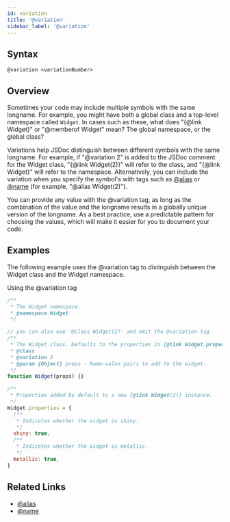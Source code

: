 ```yaml
---
id: variation
title: '@variation'
sidebar_label: '@variation'
---
```


## Syntax

`@variation <variationNumber>`

## Overview

Sometimes your code may include multiple symbols with the same longname. For example, you might have both a global class and a top-level namespace called `Widget`. In cases such as these, what does "{@link Widget}" or "@memberof Widget" mean? The global namespace, or the global class?

Variations help JSDoc distinguish between different symbols with the same longname. For example, if "@variation 2" is added to the JSDoc comment for the Widget class, "{@link Widget(2)}" will refer to the class, and "{@link Widget}" will refer to the namespace. Alternatively, you can include the variation when you specify the symbol's with tags such as [@alias](./alias.md) or [@name](./name.md) (for example, "@alias Widget(2)").

You can provide any value with the @variation tag, as long as the combination of the value and the longname results in a globally unique version of the longname. As a best practice, use a predictable pattern for choosing the values, which will make it easier for you to document your code.

## Examples

The following example uses the @variation tag to distinguish between the Widget class and the Widget namespace.

Using the @variation tag

```js
/**
 * The Widget namespace.
 * @namespace Widget
 */

// you can also use '@class Widget(2)' and omit the @variation tag
/**
 * The Widget class. Defaults to the properties in {@link Widget.properties}.
 * @class
 * @variation 2
 * @param {Object} props - Name-value pairs to add to the widget.
 */
function Widget(props) {}

/**
 * Properties added by default to a new {@link Widget(2)} instance.
 */
Widget.properties = {
  /**
   * Indicates whether the widget is shiny.
   */
  shiny: true,
  /**
   * Indicates whether the widget is metallic.
   */
  metallic: true,
}
```

## Related Links

- [@alias](./alias.md)
- [@name](./name.md)
